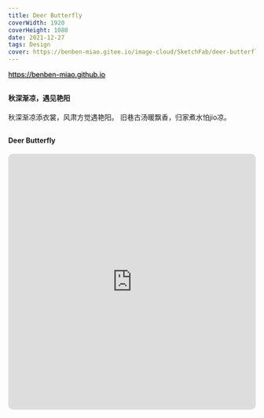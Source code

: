 ```yaml
---
title: Deer Butterfly
coverWidth: 1920
coverHeight: 1080
date: 2021-12-27
tags: Design
cover: https://benben-miao.gitee.io/image-cloud/SketchFab/deer-butterfly.png
---
```


<!-- <div style="background-color: #eeeeee; width: 120px; padding:5px 20px; border-radius: 3px;">Read More</div> -->
<!-- more -->

<div class="card">
  <a href="https://benben-miao.github.io" style="text-shadow: 1px 1px 3px #888;">https://benben-miao.github.io</a>
</div>

## 
#### 秋深渐凉，遇见艳阳
<div class="card">
秋深渐凉添衣裳，风肃方觉遇艳阳。
旧巷古汤暖飘香，归家煮水怕jio凉。
</div>

## 
#### Deer Butterfly

<div class="frame">
  <iframe frameborder="0" allowfullscreen mozallowfullscreen="true" webkitallowfullscreen="true" allow="fullscreen; autoplay; vr" 
  style="width: 100%; height: 520px; border-radius: 10px;" 
  src="https://sketchfab.com/models/9a1a86e37c5d4d0a9141e2ba39834393/embed">
  </iframe>
</div>
